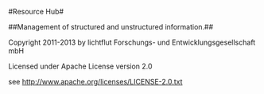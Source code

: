#Resource Hub#

##Management of structured and unstructured information.##

Copyright 2011-2013 by lichtflut Forschungs- und Entwicklungsgesellschaft mbH

Licensed under Apache License version 2.0

see http://www.apache.org/licenses/LICENSE-2.0.txt